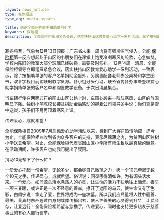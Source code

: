 ```yaml
---
layout: news_article
type: 媒体报道
type_eng: media-reports

title: 感谢全能用户牵手相助贫困小学
keywords: 保险柜
description: 全能保险柜组织紧急会议，落实扶持山区教育爱心助学一系列活动，除了按捐助单张的客户名单捐助外，另购置配套学生图书，改善学校目前紧缺的教学资源。
---
```

寒冬将至，气象台12月13日预报：广东省未来一周内将有强冷空气侵入。全能 [保险柜](http://www.qnn.com.cn/)第一反应想起处于山区的小朋友们在课堂上饱受冷冽寒风的煎熬，心急如焚，学校内陈旧的教室大部分玻璃已经破损，需要及时修补。 12月14周一清晨，全能保险柜领导立即组织紧急会议，落实扶持山区教育爱心助学一系列活动，一致表示，除了按捐助单张的客户名单捐助金额外，另购置配套老师办公桌椅和学生图书，改善学校目前紧缺的教学资源。各小组分头行动，联系省内各办事处整理爱心助学捐助单张的客户名单和购置教学设备，于次日清晨集合。

当车辆行使在两面岩石的阳山山区公路上时，车窗处袭来一阵阵寒风，山区的气温明显下降。独树小学陈校长接过捐助金后感动的握着公司领导的手说：你们真是雪中送炭，孩子们不用再顶着寒风上课。

传递爱心，成就希望！

全能保险柜自2009年7月启动爱心助学活动以来，得到广大客户热情响应，迄今为止，全能保险柜共收到省内众多客户的支持，表示尽绵薄之力，为贫困山区独树小学送去希望。对此，全能保险柜代表贫困山区小学所有师生致以最真挚的谢意。在活动期间，许多客户也向我们提出了疑问。

捐助10元帮不了什么忙？

一份爱心托起一份希望，无论多少，都会尽自己微薄之力，愿一个10元牵起无数个10元之手，传递爱心，成就希望。俗话说：问渠哪得清如许，为有源头活水来。一份爱心，如同源头活水涤荡人的心灵，让生命的活力不住地往上涌流。善举一项三春暖，或许正是一次不经意的善举，撩开了遮阳的乌云，使生命又有了色彩，白朗宁说：拿走了爱，世界将成为一座坟墓。所以我们应尽量将人性中最善、最美、最真的东西通过自身的载体传播出去，使人性善美的心灵得到升华，让爱长存，让爱远行！全能保险柜希望与您携手，传递爱心，同时也支持更多热衷于慈善事业的有心人自行善举。

